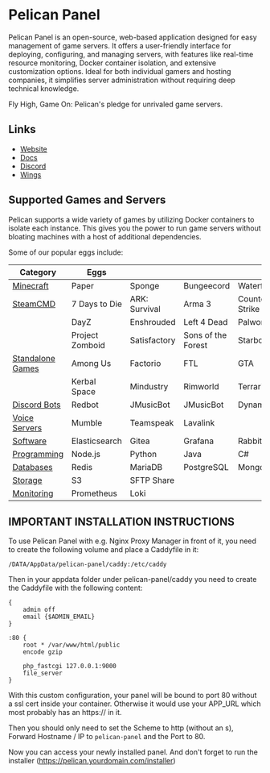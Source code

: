# Pelican Panel

Pelican Panel is an open-source, web-based application designed for easy management of game servers. It offers a user-friendly interface for deploying, configuring, and managing servers, with features like real-time resource monitoring, Docker container isolation, and extensive customization options. Ideal for both individual gamers and hosting companies, it simplifies server administration without requiring deep technical knowledge.

Fly High, Game On: Pelican's pledge for unrivaled game servers.

## Links

* [Website](https://pelican.dev)
* [Docs](https://pelican.dev/docs)
* [Discord](https://discord.gg/pelican-panel)
* [Wings](https://github.com/pelican-dev/wings)

## Supported Games and Servers

Pelican supports a wide variety of games by utilizing Docker containers to isolate each instance.
This gives you the power to run game servers without bloating machines with a host of additional dependencies.

Some of our popular eggs include:

| Category                                                             | Eggs            |               |                    |                |
|----------------------------------------------------------------------|-----------------|---------------|--------------------|----------------|
| [Minecraft](https://github.com/pelican-eggs/minecraft)               | Paper           | Sponge        | Bungeecord         | Waterfall      |
| [SteamCMD](https://github.com/pelican-eggs/steamcmd)                 | 7 Days to Die   | ARK: Survival | Arma 3             | Counter Strike |
|                                                                      | DayZ            | Enshrouded    | Left 4 Dead        | Palworld       |
|                                                                      | Project Zomboid | Satisfactory  | Sons of the Forest | Starbound      |
| [Standalone Games](https://github.com/pelican-eggs/games-standalone) | Among Us        | Factorio      | FTL                | GTA            |
|                                                                      | Kerbal Space    | Mindustry     | Rimworld           | Terraria       |
| [Discord Bots](https://github.com/pelican-eggs/chatbots)             | Redbot          | JMusicBot     | JMusicBot          | Dynamica       |
| [Voice Servers](https://github.com/pelican-eggs/voice)               | Mumble          | Teamspeak     | Lavalink           |                |
| [Software](https://github.com/pelican-eggs/software)                 | Elasticsearch   | Gitea         | Grafana            | RabbitMQ       |
| [Programming](https://github.com/pelican-eggs/generic)               | Node.js         | Python        | Java               | C#             |
| [Databases](https://github.com/pelican-eggs/database)                | Redis           | MariaDB       | PostgreSQL         | MongoDB        |
| [Storage](https://github.com/pelican-eggs/storage)                   | S3              | SFTP Share    |                    |                |
| [Monitoring](https://github.com/pelican-eggs/monitoring)             | Prometheus      | Loki          |                    |                |


## IMPORTANT INSTALLATION INSTRUCTIONS

To use Pelican Panel with e.g. Nginx Proxy Manager in front of it, you need to create the following volume and place a Caddyfile in it:

```
/DATA/AppData/pelican-panel/caddy:/etc/caddy
```

Then in your appdata folder under pelican-panel/caddy you need to create the Caddyfile with the following content:

```
{
    admin off
    email {$ADMIN_EMAIL}
}

:80 {
    root * /var/www/html/public
    encode gzip

    php_fastcgi 127.0.0.1:9000
    file_server
}
```

With this custom configuration, your panel will be bound to port 80 without a ssl cert inside your container. Otherwise it would use your APP_URL which most probably has an https:// in it.

Then you should only need to set the Scheme to http (without an s), Forward Hostname / IP to `pelican-panel` and the Port to 80.


Now you can access your newly installed panel. And don't forget to run the installer (https://pelican.yourdomain.com/installer)
